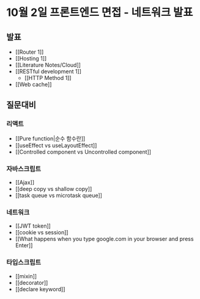 # 10월 2일 프론트엔드 면접 - 네트워크 발표
## 발표
- [[Router 1]]
- [[Hosting 1]]
- [[Literature Notes/Cloud]]
- [[RESTful development 1]]
	- [[HTTP Method 1]]
- [[Web cache]]
## 질문대비
### 리액트
- [[Pure function|순수 함수란]]
- [[useEffect vs useLayoutEffect]]
- [[Controlled component vs Uncontrolled component]]

### 자바스크립트
- [[Ajax]]
- [[deep copy vs shallow copy]]
- [[task queue vs microtask queue]]

### 네트워크
- [[JWT token]]
- [[cookie vs session]]
- [[What happens when you type google.com in your browser and press Enter]]

### 타입스크립트
- [[mixin]]
- [[decorator]]
- [[declare keyword]]